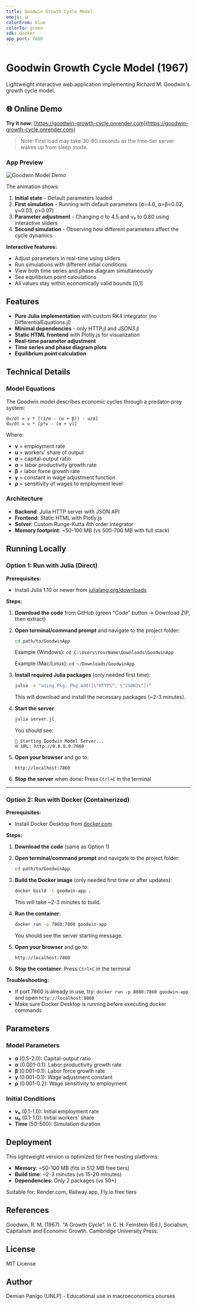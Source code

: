 ```yaml
---
title: Goodwin Growth Cycle Model
emoji: 📊
colorFrom: blue
colorTo: green
sdk: docker
app_port: 7860
---
```


# Goodwin Growth Cycle Model (1967)

Lightweight interactive web application implementing Richard M. Goodwin's growth cycle model.

## 🌐 Online Demo

**Try it now:** [https://goodwin-growth-cycle.onrender.com](https://goodwin-growth-cycle.onrender.com)

> Note: First load may take 30-60 seconds as the free-tier server wakes up from sleep mode.

### App Preview

![Goodwin Model Demo](goodwin_demo.gif)

The animation shows:
1. **Initial state** - Default parameters loaded
2. **First simulation** - Running with default parameters (σ=4.0, α=β=0.02, γ=0.03, ρ=0.07)
3. **Parameter adjustment** - Changing σ to 4.5 and v₀ to 0.80 using interactive sliders
4. **Second simulation** - Observing how different parameters affect the cycle dynamics

**Interactive features:**
- Adjust parameters in real-time using sliders
- Run simulations with different initial conditions
- View both time series and phase diagram simultaneously
- See equilibrium point calculations
- All values stay within economically valid bounds [0,1]

## Features

- **Pure Julia implementation** with custom RK4 integrator (no DifferentialEquations.jl)
- **Minimal dependencies** - only HTTP.jl and JSON3.jl
- **Static HTML frontend** with Plotly.js for visualization
- **Real-time parameter adjustment**
- **Time series and phase diagram plots**
- **Equilibrium point calculation**

## Technical Details

### Model Equations

The Goodwin model describes economic cycles through a predator-prey system:

```
dv/dt = v * [(1/σ - (α + β)) - u/σ]
du/dt = u * [ρ*v - (α + γ)]
```

Where:
- **v** = employment rate
- **u** = workers' share of output
- **σ** = capital-output ratio
- **α** = labor productivity growth rate
- **β** = labor force growth rate
- **γ** = constant in wage adjustment function
- **ρ** = sensitivity of wages to employment level

### Architecture

- **Backend**: Julia HTTP server with JSON API
- **Frontend**: Static HTML with Plotly.js
- **Solver**: Custom Runge-Kutta 4th order integrator
- **Memory footprint**: ~50-100 MB (vs 500-700 MB with full stack)

## Running Locally

### Option 1: Run with Julia (Direct)

**Prerequisites:**
- Install Julia 1.10 or newer from [julialang.org/downloads](https://julialang.org/downloads/)

**Steps:**

1. **Download the code** from GitHub (green "Code" button → Download ZIP, then extract)

2. **Open terminal/command prompt** and navigate to the project folder:
   ```bash
   cd path/to/GoodwinApp
   ```
   Example (Windows): `cd C:\Users\YourName\Downloads\GoodwinApp`

   Example (Mac/Linux): `cd ~/Downloads/GoodwinApp`

3. **Install required Julia packages** (only needed first time):
   ```bash
   julia -e "using Pkg; Pkg.add([\"HTTP\", \"JSON3\"])"
   ```
   This will download and install the necessary packages (~2-3 minutes).

4. **Start the server**:
   ```bash
   julia server.jl
   ```
   You should see:
   ```
   🚀 Starting Goodwin Model Server...
   🌐 URL: http://0.0.0.0:7860
   ```

5. **Open your browser** and go to:
   ```
   http://localhost:7860
   ```

6. **Stop the server** when done: Press `Ctrl+C` in the terminal

---

### Option 2: Run with Docker (Containerized)

**Prerequisites:**
- Install Docker Desktop from [docker.com](https://www.docker.com/products/docker-desktop/)

**Steps:**

1. **Download the code** (same as Option 1)

2. **Open terminal/command prompt** and navigate to the project folder:
   ```bash
   cd path/to/GoodwinApp
   ```

3. **Build the Docker image** (only needed first time or after updates):
   ```bash
   docker build -t goodwin-app .
   ```
   This will take ~2-3 minutes to build.

4. **Run the container**:
   ```bash
   docker run -p 7860:7860 goodwin-app
   ```
   You should see the server starting message.

5. **Open your browser** and go to:
   ```
   http://localhost:7860
   ```

6. **Stop the container**: Press `Ctrl+C` in the terminal

**Troubleshooting:**
- If port 7860 is already in use, try: `docker run -p 8080:7860 goodwin-app` and open `http://localhost:8080`
- Make sure Docker Desktop is running before executing docker commands

## Parameters

### Model Parameters
- **σ** (0.5-2.0): Capital-output ratio
- **α** (0.001-0.1): Labor productivity growth rate
- **β** (0.001-0.1): Labor force growth rate
- **γ** (0.001-0.1): Wage adjustment constant
- **ρ** (0.001-0.2): Wage sensitivity to employment

### Initial Conditions
- **v₀** (0.1-1.0): Initial employment rate
- **u₀** (0.1-1.0): Initial workers' share
- **Time** (50-500): Simulation duration

## Deployment

This lightweight version is optimized for free hosting platforms:

- **Memory**: ~50-100 MB (fits in 512 MB free tiers)
- **Build time**: ~2-3 minutes (vs 15-20 minutes)
- **Dependencies**: Only 2 packages (vs 50+)

Suitable for: Render.com, Railway.app, Fly.io free tiers

## References

Goodwin, R. M. (1967). "A Growth Cycle". In C. H. Feinstein (Ed.), Socialism, Capitalism and Economic Growth. Cambridge University Press.

## License

MIT License

## Author

Demian Panigo (UNLP) - Educational use in macroeconomics courses
